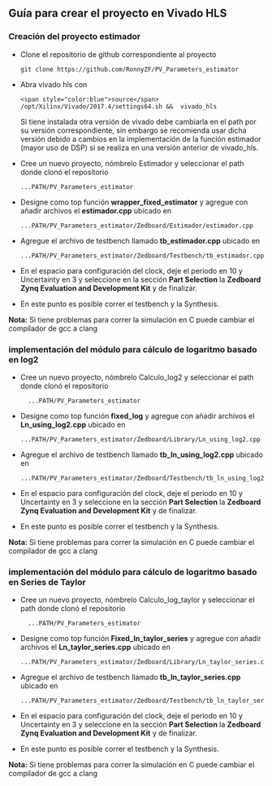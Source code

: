 ## Guía para crear el proyecto en Vivado HLS

### Creación del proyecto estimador

- Clone el repositorio de github correspondiente al proyecto

      git clone https://github.com/RonnyZF/PV_Parameters_estimator

- Abra vivado hls con

      <span style="color:blue">source</span>  /opt/Xilinx/Vivado/2017.4/settings64.sh &&  vivado_hls

    Si tiene instalada otra versión de vivado debe cambiarla en el path por su versión correspondiente, sin embargo se recomienda usar dicha versión debido a cambios en la implementación de la función estimador (mayor uso de DSP) si se realiza en una versión anterior de vivado_hls.

- Cree un nuevo proyecto, nómbrelo Estimador y seleccionar el path donde clonó el repositorio

      ...PATH/PV_Parameters_estimator

- Designe como top función **wrapper_fixed_estimator** y agregue con añadir archivos el **estimador.cpp** ubicado en

      ...PATH/PV_Parameters_estimator/Zedboard/Estimador/estimador.cpp

- Agregue el archivo de testbench llamado **tb_estimador.cpp** ubicado en

      ...PATH/PV_Parameters_estimator/Zedboard/Testbench/tb_estimador.cpp

- En el espacio para configuración del clock, deje el periodo en 10 y Uncertainty en 3 y seleccione en la sección **Part Selection** la **Zedboard Zynq Evaluation and Development Kit** y de finalizar.

- En este punto es posible correr el testbench y la Synthesis.

**Nota:** Si tiene problemas para correr la simulación en C puede cambiar el compilador de gcc a clang

### implementación del módulo para cálculo de logaritmo basado en log2

- Cree un nuevo proyecto, nómbrelo Calculo_log2 y seleccionar el path donde clonó el repositorio

        ...PATH/PV_Parameters_estimator

- Designe como top función **fixed_log** y agregue con añadir archivos el **Ln_using_log2.cpp** ubicado en

      ...PATH/PV_Parameters_estimator/Zedboard/Library/Ln_using_log2.cpp

- Agregue el archivo de testbench llamado **tb_ln_using_log2.cpp** ubicado en

      ...PATH/PV_Parameters_estimator/Zedboard/Testbench/tb_ln_using_log2.cpp

- En el espacio para configuración del clock, deje el periodo en 10 y Uncertainty en 3 y seleccione en la sección **Part Selection** la **Zedboard Zynq Evaluation and Development Kit** y de finalizar.

- En este punto es posible correr el testbench y la Synthesis.

**Nota:** Si tiene problemas para correr la simulación en C puede cambiar el compilador de gcc a clang

### implementación del módulo para cálculo de logaritmo basado en Series de Taylor

- Cree un nuevo proyecto, nómbrelo Calculo_log_taylor y seleccionar el path donde clonó el repositorio

        ...PATH/PV_Parameters_estimator

- Designe como top función **Fixed_ln_taylor_series** y agregue con añadir archivos el **Ln_taylor_series.cpp** ubicado en

      ...PATH/PV_Parameters_estimator/Zedboard/Library/Ln_taylor_series.cpp

- Agregue el archivo de testbench llamado **tb_ln_taylor_series.cpp** ubicado en

      ...PATH/PV_Parameters_estimator/Zedboard/Testbench/tb_ln_taylor_series.cpp

- En el espacio para configuración del clock, deje el periodo en 10 y Uncertainty en 3 y seleccione en la sección **Part Selection** la **Zedboard Zynq Evaluation and Development Kit** y de finalizar.

- En este punto es posible correr el testbench y la Synthesis.

**Nota:** Si tiene problemas para correr la simulación en C puede cambiar el compilador de gcc a clang
